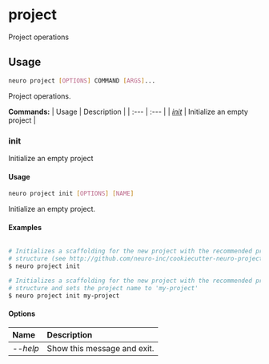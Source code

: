 # project

Project operations

## Usage

```bash
neuro project [OPTIONS] COMMAND [ARGS]...
```

Project operations.

**Commands:**
| Usage | Description |
| :--- | :--- |
| [_init_](project.md#init) | Initialize an empty project |


### init

Initialize an empty project


#### Usage

```bash
neuro project init [OPTIONS] [NAME]
```

Initialize an empty project.

#### Examples

```bash

# Initializes a scaffolding for the new project with the recommended project
# structure (see http://github.com/neuro-inc/cookiecutter-neuro-project)
$ neuro project init

# Initializes a scaffolding for the new project with the recommended project
# structure and sets the project name to 'my-project'
$ neuro project init my-project
```

#### Options

| Name | Description |
| :--- | :--- |
| _--help_ | Show this message and exit. |


